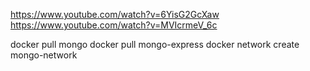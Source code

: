 https://www.youtube.com/watch?v=6YisG2GcXaw
https://www.youtube.com/watch?v=MVIcrmeV_6c 
 

docker pull mongo
docker pull mongo-express
docker network create mongo-network


